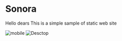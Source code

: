 # Sonora
Hello dears
This is a simple sample of static web site


![mobile](https://user-images.githubusercontent.com/33203404/129329414-be1dd21a-3de8-44a6-9d5d-aab8e6ae4d23.png)
![Desctop](https://user-images.githubusercontent.com/33203404/129329441-ec5e17e4-675b-45a8-a9e9-e653766b2008.png)
